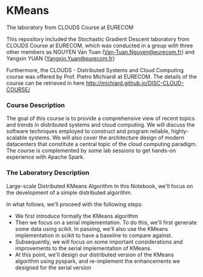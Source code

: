 # KMeans
The laboratory from CLOUDS Course at EURECOM

This repository included the Stochastic Gradient Descent laboratory from CLOUDS Course at EURECOM, which was conducted in a group with three other members as NGUYEN Van Tuan (Van-Tuan.Nguyen@eurecom.fr) and Yangxin YUAN (Yangxin.Yuan@eurecom.fr)

Furthermore, the CLOUDS - Distributed Systems and Cloud Computing course was offered by Prof. Pietro Michiardi at EURECOM. The details of the course can be retrieved in here http://michiard.github.io/DISC-CLOUD-COURSE/

### Course Description
The goal of this course is to provide a comprehensive view of recent topics and trends in distributed systems and cloud computing. We will discuss the software techniques employed to construct and program reliable, highly-scalable systems. We will also cover the architecture design of modern datacenters that constitute a central topic of the cloud computing paradigm. The course is complemented by some lab sessions to get hands-on experience with Apache Spark.

### The Laboratory Description
Large-scale Distributed KMeans Algorithm
In this Notebook, we'll focus on the development of a simple distributed algorithm. 

In what follows, we'll proceed with the following steps:

- We first introduce formally the KMeans algorithm
- Then we focus on a serial implementation. To do this, we'll first generate some data using scikit. In passing, we'll also use the KMeans implementation in scikit to have a baseline to compare against.
- Subsequently, we will focus on some important considerations and improvements to the serial implementation of KMeans.
- At this point, we'll design our distributed version of the KMeans algorithm using pyspark, and re-implement the enhancements we designed for the serial version
